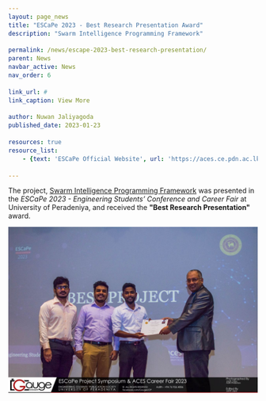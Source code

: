 ```yaml
---
layout: page_news
title: "ESCaPe 2023 - Best Research Presentation Award"
description: "Swarm Intelligence Programming Framework"

permalink: /news/escape-2023-best-research-presentation/
parent: News
navbar_active: News
nav_order: 6

link_url: #
link_caption: View More

author: Nuwan Jaliyagoda
published_date: 2023-01-23

resources: true
resource_list:
    - {text: 'ESCaPe Official Website', url: 'https://aces.ce.pdn.ac.lk/escape/' }

---
```


The project,  <a href="{% link projects/pages/6_Swarm_Intelligence_Programming_Framework.md %}">Swarm Intelligence Programming Framework</a> was presented in the _ESCaPe 2023 - Engineering Students’ Conference and Career Fair_ at University of Peradeniya, and received the **"Best Research Presentation"** award.

<div class="container row pt-3 pb-2">
    <div class="col-md-8 col-sm-12 col-lg-8 mx-auto">
        <img src="/news/img/escape-2023.jpg" class="img img-thumb img-fluid">
    </div>
</div>
